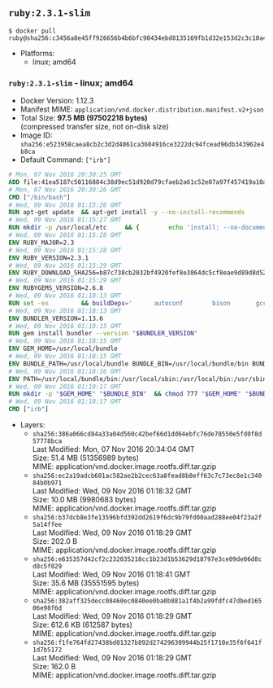 ## `ruby:2.3.1-slim`

```console
$ docker pull ruby@sha256:c3456a8e45ff926656b4b6bfc90434ebd8135169fb1d32e153d2c3c10a4b8807
```

-	Platforms:
	-	linux; amd64

### `ruby:2.3.1-slim` - linux; amd64

-	Docker Version: 1.12.3
-	Manifest MIME: `application/vnd.docker.distribution.manifest.v2+json`
-	Total Size: **97.5 MB (97502218 bytes)**  
	(compressed transfer size, not on-disk size)
-	Image ID: `sha256:e523958caea8cb2c3d2d4061ca3604916ce3222dc94fcead96db343962e4b8ca`
-	Default Command: `["irb"]`

```dockerfile
# Mon, 07 Nov 2016 20:30:25 GMT
ADD file:41ea5187c50116884c38d9ec51d920d79cfaeb2a61c52e07a97f457419a10a4f in / 
# Mon, 07 Nov 2016 20:30:26 GMT
CMD ["/bin/bash"]
# Wed, 09 Nov 2016 01:15:26 GMT
RUN apt-get update 	&& apt-get install -y --no-install-recommends 		bzip2 		ca-certificates 		libffi-dev 		libgdbm3 		libssl-dev 		libyaml-dev 		procps 		zlib1g-dev 	&& rm -rf /var/lib/apt/lists/*
# Wed, 09 Nov 2016 01:15:27 GMT
RUN mkdir -p /usr/local/etc 	&& { 		echo 'install: --no-document'; 		echo 'update: --no-document'; 	} >> /usr/local/etc/gemrc
# Wed, 09 Nov 2016 01:15:28 GMT
ENV RUBY_MAJOR=2.3
# Wed, 09 Nov 2016 01:15:28 GMT
ENV RUBY_VERSION=2.3.1
# Wed, 09 Nov 2016 01:15:29 GMT
ENV RUBY_DOWNLOAD_SHA256=b87c738cb2032bf4920fef8e3864dc5cf8eae9d89d8d523ce0236945c5797dcd
# Wed, 09 Nov 2016 01:15:29 GMT
ENV RUBYGEMS_VERSION=2.6.8
# Wed, 09 Nov 2016 01:18:13 GMT
RUN set -ex 		&& buildDeps=' 		autoconf 		bison 		gcc 		libbz2-dev 		libgdbm-dev 		libglib2.0-dev 		libncurses-dev 		libreadline-dev 		libxml2-dev 		libxslt-dev 		make 		ruby 		wget 	' 	&& apt-get update 	&& apt-get install -y --no-install-recommends $buildDeps 	&& rm -rf /var/lib/apt/lists/* 		&& wget -O ruby.tar.gz "https://cache.ruby-lang.org/pub/ruby/$RUBY_MAJOR/ruby-$RUBY_VERSION.tar.gz" 	&& echo "$RUBY_DOWNLOAD_SHA256 *ruby.tar.gz" | sha256sum -c - 		&& mkdir -p /usr/src/ruby 	&& tar -xzf ruby.tar.gz -C /usr/src/ruby --strip-components=1 	&& rm ruby.tar.gz 		&& cd /usr/src/ruby 		&& { 		echo '#define ENABLE_PATH_CHECK 0'; 		echo; 		cat file.c; 	} > file.c.new 	&& mv file.c.new file.c 		&& autoconf 	&& ./configure --disable-install-doc 	&& make -j"$(nproc)" 	&& make install 		&& apt-get purge -y --auto-remove $buildDeps 	&& cd / 	&& rm -r /usr/src/ruby 		&& gem update --system "$RUBYGEMS_VERSION"
# Wed, 09 Nov 2016 01:18:13 GMT
ENV BUNDLER_VERSION=1.13.6
# Wed, 09 Nov 2016 01:18:15 GMT
RUN gem install bundler --version "$BUNDLER_VERSION"
# Wed, 09 Nov 2016 01:18:15 GMT
ENV GEM_HOME=/usr/local/bundle
# Wed, 09 Nov 2016 01:18:15 GMT
ENV BUNDLE_PATH=/usr/local/bundle BUNDLE_BIN=/usr/local/bundle/bin BUNDLE_SILENCE_ROOT_WARNING=1 BUNDLE_APP_CONFIG=/usr/local/bundle
# Wed, 09 Nov 2016 01:18:16 GMT
ENV PATH=/usr/local/bundle/bin:/usr/local/sbin:/usr/local/bin:/usr/sbin:/usr/bin:/sbin:/bin
# Wed, 09 Nov 2016 01:18:17 GMT
RUN mkdir -p "$GEM_HOME" "$BUNDLE_BIN" 	&& chmod 777 "$GEM_HOME" "$BUNDLE_BIN"
# Wed, 09 Nov 2016 01:18:17 GMT
CMD ["irb"]
```

-	Layers:
	-	`sha256:386a066cd84a33a04d560c42bef66d1dd64ebfc76de78550e5fd0f8d57778bca`  
		Last Modified: Mon, 07 Nov 2016 20:34:04 GMT  
		Size: 51.4 MB (51356989 bytes)  
		MIME: application/vnd.docker.image.rootfs.diff.tar.gzip
	-	`sha256:ec2a19adcb601ac582ae2b2cec63a8fead8b8eff63c7c73ec8e1c34084b0b971`  
		Last Modified: Wed, 09 Nov 2016 01:18:32 GMT  
		Size: 10.0 MB (9980683 bytes)  
		MIME: application/vnd.docker.image.rootfs.diff.tar.gzip
	-	`sha256:b37dcb8e3fe13596bfd392dd2619f6dc9b79fd00aad288ee04f23a2f5a14ffee`  
		Last Modified: Wed, 09 Nov 2016 01:18:29 GMT  
		Size: 202.0 B  
		MIME: application/vnd.docker.image.rootfs.diff.tar.gzip
	-	`sha256:e635357d42cf2c232035218cc1b23d1b53629d18797e3ce09de06d8cd8c5f029`  
		Last Modified: Wed, 09 Nov 2016 01:18:41 GMT  
		Size: 35.6 MB (35551595 bytes)  
		MIME: application/vnd.docker.image.rootfs.diff.tar.gzip
	-	`sha256:382aff325decc08460ec0840ee0ba0b881a1f4b2a99fdfc47dbed16506e98f6d`  
		Last Modified: Wed, 09 Nov 2016 01:18:29 GMT  
		Size: 612.6 KB (612587 bytes)  
		MIME: application/vnd.docker.image.rootfs.diff.tar.gzip
	-	`sha256:f1fe764fd27438bd01327b892d274296309944b25f1710e35f6f641f1d7b5172`  
		Last Modified: Wed, 09 Nov 2016 01:18:29 GMT  
		Size: 162.0 B  
		MIME: application/vnd.docker.image.rootfs.diff.tar.gzip
